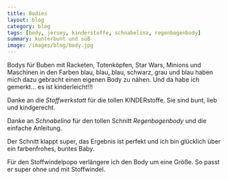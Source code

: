 ```yaml
---
title: Bodies
layout: blog
category: blog
tags: [body, jersey, kinderstoffe, schnabelina, regenbogenbody]  
summary: kunterbunt und süß
image: /images/blog/body.jpg
---
```


Bodys für Buben mit Racketen, Totenköpfen, Star Wars, Minions und Maschinen in den Farben blau, blau, blau, schwarz, grau und blau haben mich dazu gebracht einen eigenen Body zu nähen. Und da habe ich gemerkt... es ist kinderleicht!!!

Danke an die *Stoffwerkstatt* für die tollen KINDERstoffe. Sie sind bunt, lieb und kindgerecht. 

Danke an *Schnabelina* für den tollen Schnitt *Regenbogenbody* und die einfache Anleitung. 

Der Schnitt klappt super, das Ergebnis ist perfekt und ich bin glücklich über ein farbenfrohes, buntes Baby. 

Für den Stoffwindelpopo verlängere ich den Body um eine Größe. So passt er super ohne und mit Stoffwindel. 